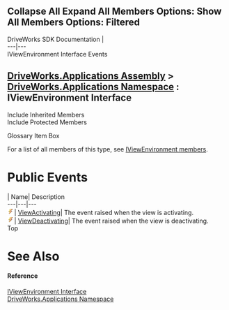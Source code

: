 Collapse All Expand All Members Options: Show All  Members Options: Filtered   
---  
DriveWorks SDK Documentation  |   
---|---  
IViewEnvironment Interface Events   
  
[DriveWorks.Applications Assembly](topic13.md) > [DriveWorks.Applications Namespace](topic16.md) : IViewEnvironment Interface  
---  
  
Include Inherited Members    
Include Protected Members    


Glossary Item Box

For a list of all members of this type, see [IViewEnvironment members](topic550.md).

# Public Events

| Name| Description  
---|---|---  
![ Event](dotnetimages/Event.gif)| [ViewActivating](topic562.md)| The event raised when the view is activating.   
![ Event](dotnetimages/Event.gif)| [ViewDeactivating](topic563.md)| The event raised when the view is deactivating.   
Top

# See Also

#### Reference

[IViewEnvironment Interface](topic549.md)   
[DriveWorks.Applications Namespace](topic16.md)


